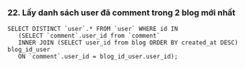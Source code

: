 ### 22. Lấy danh sách user đã comment trong 2 blog mới nhất
```mysql
SELECT DISTINCT `user`.* FROM `user` WHERE id IN
   (SELECT `comment`.user_id from `comment`
   INNER JOIN (SELECT user_id from blog ORDER BY created_at DESC) blog_id_user
   ON `comment`.user_id = blog_id_user.user_id);
```
